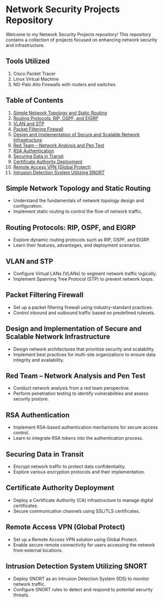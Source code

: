 # Network Security Projects Repository

Welcome to my Network Security Projects repository! This repository contains a collection of projects focused on enhancing network security and infrastructure. 

## Tools Utilized
1. Cisco Packet Tracer <br />
2. Linux Virtual Machine <br />
3. NG-Palo Alto Firewalls with routers and switches <br />

## Table of Contents
1. [Simple Network Topology and Static Routing](#simple-network-topology-and-static-routing)
2. [Routing Protocols: RIP, OSPF, and EIGRP](#routing-protocols-rip-ospf-and-eigrp)
3. [VLAN and STP](#vlan-and-stp)
4. [Packet Filtering Firewall](#packet-filtering-firewall)
5. [Design and Implementation of Secure and Scalable Network Infrastructure](#design-and-implementation-of-secure-and-scalable-network-infrastructure)
6. [Red Team – Network Analysis and Pen Test](#red-team--network-analysis-and-pen-test)
7. [RSA Authentication](#rsa-authentication)
8. [Securing Data in Transit](#securing-data-in-transit)
9. [Certificate Authority Deployment](#certificate-authority-deployment)
10. [Remote Access VPN (Global Protect)](#remote-access-vpn-global-protect)
11. [Intrusion Detection System Utilizing SNORT](#intrusion-detection-system-utilizing-snort)

## Simple Network Topology and Static Routing
- Understand the fundamentals of network topology design and configuration.
- Implement static routing to control the flow of network traffic.

## Routing Protocols: RIP, OSPF, and EIGRP
- Explore dynamic routing protocols such as RIP, OSPF, and EIGRP.
- Learn their features, advantages, and deployment scenarios.

## VLAN and STP
- Configure Virtual LANs (VLANs) to segment network traffic logically.
- Implement Spanning Tree Protocol (STP) to prevent network loops.

## Packet Filtering Firewall
- Set up a packet filtering firewall using industry-standard practices.
- Control inbound and outbound traffic based on predefined rulesets.

## Design and Implementation of Secure and Scalable Network Infrastructure
- Design network architectures that prioritize security and scalability.
- Implement best practices for multi-site organizations to ensure data integrity and availability.

## Red Team – Network Analysis and Pen Test
- Conduct network analysis from a red team perspective.
- Perform penetration testing to identify vulnerabilities and assess security posture.

## RSA Authentication
- Implement RSA-based authentication mechanisms for secure access control.
- Learn to integrate RSA tokens into the authentication process.

## Securing Data in Transit
- Encrypt network traffic to protect data confidentiality.
- Explore various encryption protocols and their implementation.

## Certificate Authority Deployment
- Deploy a Certificate Authority (CA) infrastructure to manage digital certificates.
- Secure communication channels using SSL/TLS certificates.

## Remote Access VPN (Global Protect)
- Set up a Remote Access VPN solution using Global Protect.
- Enable secure remote connectivity for users accessing the network from external locations.

## Intrusion Detection System Utilizing SNORT
- Deploy SNORT as an Intrusion Detection System (IDS) to monitor network traffic.
- Configure SNORT rules to detect and respond to potential security threats.


